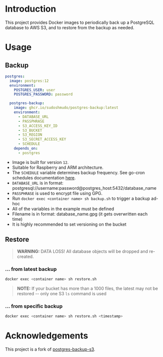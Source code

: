 # Introduction
This project provides Docker images to periodically back up a PostgreSQL database to AWS S3, and to restore from the backup as needed.

# Usage
## Backup
```yaml
postgres:
  image: postgres:12
  environment:
    POSTGRES_USER: user
    POSTGRES_PASSWORD: password

  postgres-backup:
    image: ghcr.io/sudoshmudo/postgres-backup:latest
    environment:
      - DATABASE_URL
      - PASSPHRASE
      - S3_ACCESS_KEY_ID
      - S3_BUCKET
      - S3_REGION
      - S3_SECRET_ACCESS_KEY
      - SCHEDULE
    depends_on:
      - postgres
```
- Image is built for version `12`.
- Suitable for Raspberry and ARM architecture.
- The `SCHEDULE` variable determines backup frequency. See go-cron schedules documentation [here](http://godoc.org/github.com/robfig/cron#hdr-Predefined_schedules).
- `DATABASE_URL` is in format: postgresql://username:password@postgres_host:5432/database_name
- `PASSPHRASE` is used to encrypt file using GPG.
- Run `docker exec <container name> sh backup.sh` to trigger a backup ad-hoc
- All of the variables in the example must be defined
- Filename is in format: database_name.gpg (it gets overwritten each time)
- It is highly recommended to set versioning on the bucket

## Restore
> **WARNING:** DATA LOSS! All database objects will be dropped and re-created.
### ... from latest backup
```sh
docker exec <container name> sh restore.sh
```
> **NOTE:** If your bucket has more than a 1000 files, the latest may not be restored -- only one S3 `ls` command is used
### ... from specific backup
```sh
docker exec <container name> sh restore.sh <timestamp>
```

# Acknowledgements
This project is a fork of [postgres-backup-s3](https://github.com/eeshugerman/postgres-backup-s3).
